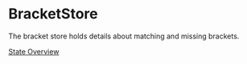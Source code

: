 # BracketStore
The bracket store holds details about matching and missing brackets.

[State Overview](docs/state/Overview.md)